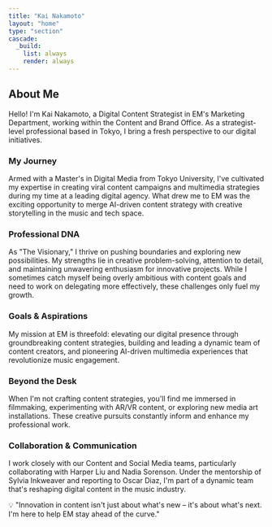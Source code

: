 ```yaml
---
title: "Kai Nakamoto"
layout: "home"
type: "section"
cascade:
  _build:
    list: always
    render: always
---
```

## About Me

Hello! I'm Kai Nakamoto, a Digital Content Strategist in EM's Marketing Department, working within the Content and Brand Office. As a strategist-level professional based in Tokyo, I bring a fresh perspective to our digital initiatives.

### My Journey

Armed with a Master's in Digital Media from Tokyo University, I've cultivated my expertise in creating viral content campaigns and multimedia strategies during my time at a leading digital agency. What drew me to EM was the exciting opportunity to merge AI-driven content strategy with creative storytelling in the music and tech space.

### Professional DNA

As "The Visionary," I thrive on pushing boundaries and exploring new possibilities. My strengths lie in creative problem-solving, attention to detail, and maintaining unwavering enthusiasm for innovative projects. While I sometimes catch myself being overly ambitious with content goals and need to work on delegating more effectively, these challenges only fuel my growth.

### Goals & Aspirations

My mission at EM is threefold: elevating our digital presence through groundbreaking content strategies, building and leading a dynamic team of content creators, and pioneering AI-driven multimedia experiences that revolutionize music engagement.

### Beyond the Desk

When I'm not crafting content strategies, you'll find me immersed in filmmaking, experimenting with AR/VR content, or exploring new media art installations. These creative pursuits constantly inform and enhance my professional work.

### Collaboration & Communication

I work closely with our Content and Social Media teams, particularly collaborating with Harper Liu and Nadia Sorenson. Under the mentorship of Sylvia Inkweaver and reporting to Oscar Diaz, I'm part of a dynamic team that's reshaping digital content in the music industry.

<aside>
💡 "Innovation in content isn't just about what's new – it's about what's next. I'm here to help EM stay ahead of the curve."

</aside>